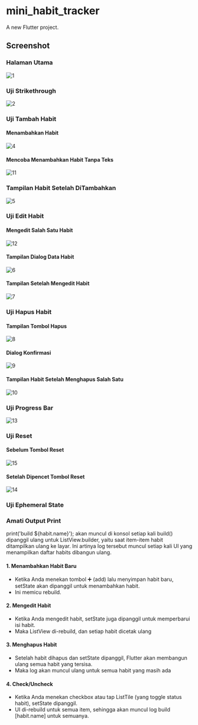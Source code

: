 # mini_habit_tracker

A new Flutter project.

## Screenshot

### Halaman Utama
![1](images/1.png)

### Uji Strikethrough
![2](images/2.png)

### Uji Tambah Habit

#### Menambahkan Habit
![4](images/4.png)

#### Mencoba Menambahkan Habit Tanpa Teks
![11](images/11.png)

### Tampilan Habit Setelah DiTambahkan
![5](images/5.png)

### Uji Edit Habit

#### Mengedit Salah Satu Habit 
![12](images/12.png) 

#### Tampilan Dialog Data Habit
![6](images/6.png)
 
#### Tampilan Setelah Mengedit Habit
![7](images/7.png)

### Uji Hapus Habit

#### Tampilan Tombol Hapus 
![8](images/8.png)

#### Dialog Konfirmasi 
![9](images/9.png)

#### Tampilan Habit Setelah Menghapus Salah Satu
![10](images/10.png)

### Uji Progress Bar 
![13](images/13.png)

### Uji Reset

#### Sebelum Tombol Reset
![15](images/15.png)

#### Setelah Dipencet Tombol Reset
![14](images/14.png)

### Uji Ephemeral State


### Amati Output Print
print('build ${habit.name}');
akan muncul di konsol setiap kali build() dipanggil ulang untuk ListView.builder, yaitu saat item-item habit ditampilkan ulang ke layar. Ini artinya log tersebut muncul setiap kali UI yang menampilkan daftar habits dibangun ulang.

#### 1. Menambahkan Habit Baru
- Ketika Anda menekan tombol ➕ (add) lalu menyimpan habit baru, setState akan dipanggil untuk menambahkan habit.
- Ini memicu rebuild.

#### 2. Mengedit Habit 
- Ketika Anda mengedit habit, setState juga dipanggil untuk memperbarui isi habit.
- Maka ListView di-rebuild, dan setiap habit dicetak ulang

#### 3. Menghapus Habit
- Setelah habit dihapus dan setState dipanggil, Flutter akan membangun ulang semua habit yang tersisa.
- Maka log akan muncul ulang untuk semua habit yang masih ada

#### 4. Check/Uncheck
- Ketika Anda menekan checkbox atau tap ListTile (yang toggle status habit), setState dipanggil.
- UI di-rebuild untuk semua item, sehingga akan muncul log build [habit.name] untuk semuanya.